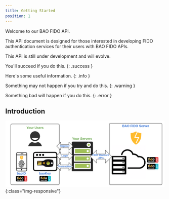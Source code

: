 ```yaml
---
title: Getting Started
position: 1
---
```


Welcome to our BAO FIDO API.

This API document is designed for those interested in developing FIDO authentication
services for their users with BAO FIDO APIs.

This API is still under development and will evolve.

You'll succeed if you do this.
{: .success }

Here's some useful information.
{: .info }

Something may not happen if you try and do this.
{: .warning }

Something bad will happen if you do this.
{: .error }

## Introduction ##
![BAO Component](/images/bao-components.png){:class="img-responsive"}
